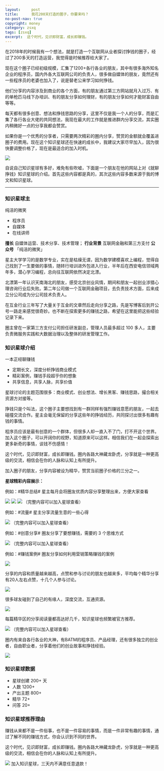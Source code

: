 ```yaml
---
layout:     post
title:      我花200天打造的圈子，你要来吗？
no-post-nav: true
copyright: money
category: zsxq
tags: [zsxq]
excerpt:  这个时代，见识即财富，成长即赚钱。
---
```


在2018年的时候我有一个想法，就是打造一个互联网从业者探讨挣钱的圈子，经过了200多天的打造运营，我觉得是时候推荐给大家了。

现在这个圈子已经初级规模，汇集了1200+各行各业的朋友，其中有很多海外知名企业的程序员，国内外各大互联网公司的负责人，很多做自媒体的朋友，竟然还有一些程序员的老婆也加入了，说是替老公来学习如何挣钱。

他们分享的内容涉及到商业的各个方面，有的朋友通过第三方网站就月入过万、有的单枪匹马线下办培训、有的朋友分享如何理财，有的朋友分享如何才能财富自由等等。

每天都有很多创意、想法和挣钱思路的分享，这里不仅是我一个人的分享，而是汇集了各行各业大佬的共同想法，我现在最大的工作就是推进群内分享交流，其实圈内稍微好一点的分享我都会赞赏。

如果你是一个优秀的分享者，只需要两次精彩的圈内分享，赞赏的金额就会覆盖进圈子的费用。现在这个知识星球还在快速的成长中，我建议大家尽早加入，因为很快要调整价格了，现在是最适合的加入时机。

![](https://www.itmind.net/assets/images/2019/zsxq/money.jpg)

自说自己知识星球有多好，难免有些吹嘘，下面是一个朋友在他的网站上对《就聊挣钱》知识星球的介绍。首先这些内容都是真的，其次这些内容多数来源于我的博文和知识星球。

---

### 知识星球主

纯洁的微笑

- 程序员
- 自媒体
- 在线讲师

**擅长** 自媒体运营、技术分享、技术管理；
**行业背景** 互联网金融和第三方支付
**公众号** 「纯洁的微笑」

星主大学学习的是数学专业，实在是枯燥无谓，因为数学建模喜欢上编程，觉得自己找到了一生要做的事情，随转行培训进外包进入行业，半年后在西安电信领域两年多，潜心学习编程，总向往互联网依然决定北漂。

北漂第一年认识天南海北的朋友，感受北京创业风情，期间和朋友一起创业涉猎心理咨询行业后失败。第二年公司做一个互联网金融项目，去负责技术方面，后来成立分公司成为分公司技术负责人。

在互金行业三年写了大量关于互金的文章然后走向分享之路，先是写博客后到开公号一路走来感觉很奇妙。也不断在探索更多的赚钱之路，希望在这里能把这些经验记录下来。

圈主曾在一家第三方支付公司担任研发副总，管理人员最多超过 100 多人，主要负责微服务实践和大数据治理以及整体的研发管理工作。

### 知识星球介绍

一本正经聊赚钱

- 定期长文，深度分析挣钱商业模式
- 精彩案例，赚钱手段超乎你的想象
- 共享信息，共享人脉，共享价值

星球讨论的主题范围很多：商业模式、创业想法、增长黑客、赚钱思路，撮合相关资源方对接等。

挣钱只是个叫法，这个圈子主要想找到有一群同样有强烈赚钱意愿的朋友，一起去碰撞交流合作。星主会毫无保留的分享这些年的挣钱经历，共同探讨出很多有趣有钱的事情。

程序员应该是最有创意的一个群体，但很多人却一直入不了门，打不开这个世界。加入这个圈子，可以开阔你的视野，知道原来可以这样。相信我们在一起会探索出更多新奇的事情，谈钱不伤感情！

这个时代，见识即财富，成长即赚钱。圈内各路大神藏龙卧虎，分享就是一种更高级的交流，相信会在你的人脉和认知上有所提升。

加入圈子的朋友，分享内容被设为精华，赞赏当前圈子价格的三分之一。

**星球精彩内容展示：**

例如：#精华总结# 星主每月会将圈友优质内容分享整理出来，方便大家查看

![](https://www.itmind.net/assets/images/2019/zsxq/money21.jpg)
![](https://www.itmind.net/assets/images/2019/zsxq/money22.jpg)
![](https://www.itmind.net/assets/images/2019/zsxq/money23.jpg)
（完整内容可以加入星球查看）

例如：#流量# 星主分享流量生意的一些心得

![](https://www.itmind.net/assets/images/2019/zsxq/money24.jpg)
（完整内容可以加入星球查看）

例如：#创意分享# 圈友分享了要想赚钱，需要的 3 个思维方式

![](https://www.itmind.net/assets/images/2019/zsxq/money25.jpg)
（完整内容可以加入星球查看）

例如：#赚钱案例# 圈友分享如何利用营销策略赚钱的案例

![](https://www.itmind.net/assets/images/2019/zsxq/money26.jpg)

分享的内容和质量越来越高，点赞和参与讨论的朋友也越来多，平均每个精华分享有20人左右点赞，十几个人参与讨论。

![](https://www.itmind.net/assets/images/2019/zsxq/money27.jpg)


很多球友碰到了自己的有缘人，深度交流，互通资源。

![](https://www.itmind.net/assets/images/2019/zsxq/money28.jpg)


每篇精华区的分享阅读量都高达好几千，知识星球也频繁被官方推荐。

![](https://www.itmind.net/assets/images/2019/zsxq/money29.jpg)
（完整内容可以加入星球查看）

圈内有来自各行各业的大神，有BATM的程序员、产品经理，还有很多独立的创业者，自由职业者，分享着他们的创业故事和挣钱经验。

![](https://www.itmind.net/assets/images/2019/zsxq/money30.jpg)


### 知识星球数据

- 星球创建 200+ 天
- 人数 1200+
- 产出主题 800+
- 精华 72+
- 问答 20+

### 知识星球推荐理由
 
赚钱从来都不是一件俗事，也不是一件容易的事情，而是一件非常有趣的事情，通过了解不同的赚钱方式，你会认识到不同的世界。

这个时代，见识即财富，成长即赚钱。圈内各路大神藏龙卧虎，分享就是一种更高级的交流，相信会在你的人脉和认知上有所提升。

![](https://www.itmind.net/assets/images/2019/zsxq/money.jpg)
加入知识星球，三天内不满意任意退款！


